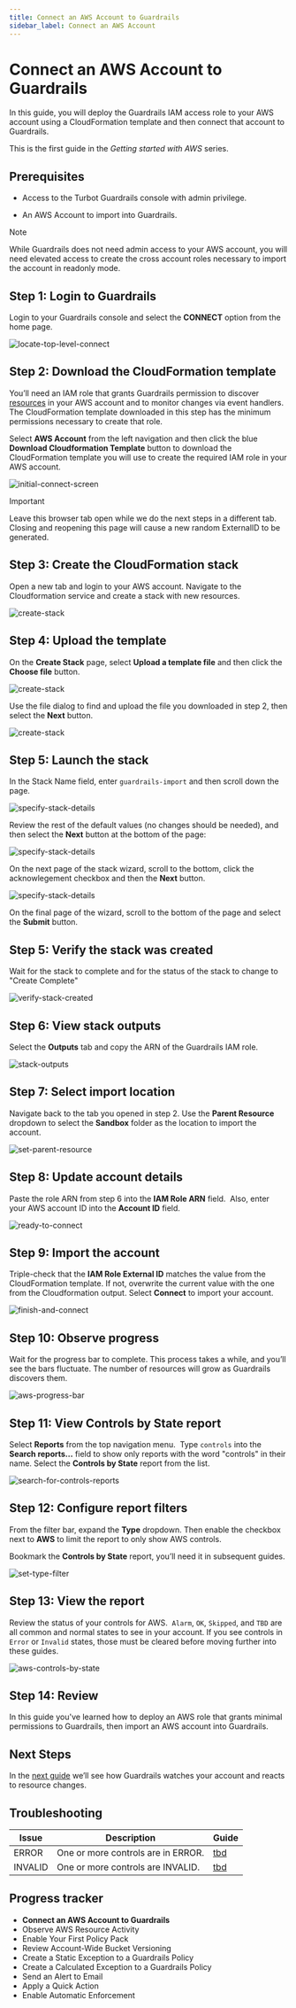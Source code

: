 ```yaml
---
title: Connect an AWS Account to Guardrails
sidebar_label: Connect an AWS Account
---
```


# Connect an AWS Account to Guardrails

In this guide, you will deploy the Guardrails IAM access role to your AWS account using a CloudFormation template and then connect that account to Guardrails. 

This is the first guide in the *Getting started with AWS* series.

## Prerequisites

- Access to the Turbot Guardrails console with admin privilege.

- An AWS Account to import into Guardrails.

> [!NOTE]
> While Guardrails does not need admin access to your AWS account, you will need elevated access to create the cross account roles necessary to import the account in readonly mode.

## Step 1: Login to Guardrails

Login to your Guardrails console and select the **CONNECT** option from the home page. 

<p><img alt="locate-top-level-connect" src="/images/docs/guardrails/getting-started/getting-started-aws/connect-an-account/locate-top-level-connect.png"/></p>

## Step 2: Download the CloudFormation template

You’ll need an IAM role that grants Guardrails permission to discover [resources](/guardrails/docs/reference/glossary#resource) in your AWS account and to monitor changes via event handlers. The CloudFormation template downloaded in this step has the minimum permissions necessary to create that role.

Select **AWS Account** from the left navigation and then click the blue **Download Cloudformation Template** button to download the CloudFormation template you will use to create the required IAM role in your AWS account. 

<p><img alt="initial-connect-screen" src="/images/docs/guardrails/getting-started/getting-started-aws/connect-an-account/initial-connect-screen.png"/></p>

> [!IMPORTANT]
> Leave this browser tab open while we do the next steps in a different tab. Closing and reopening this page will cause a new random ExternalID to be generated.

## Step 3: Create the CloudFormation stack

Open a new tab and login to your AWS account. Navigate to the Cloudformation service and create a stack with new resources.

<p><img alt="create-stack" src="/images/docs/guardrails/getting-started/getting-started-aws/connect-an-account/create-stack.png"/></p>

## Step 4: Upload the template

On the **Create Stack** page, select **Upload a template file** and then click the **Choose file** button.

<p><img alt="create-stack" src="/images/docs/guardrails/getting-started/getting-started-aws/connect-an-account/choose-template-file.png"/></p>

Use the file dialog to find and upload the file you downloaded in step 2, then select the **Next** button.

<p><img alt="create-stack" src="/images/docs/guardrails/getting-started/getting-started-aws/connect-an-account/upload-template-file.png"/></p>

## Step 5: Launch the stack

In the Stack Name field, enter `guardrails-import` and then scroll down the page.

<p><img alt="specify-stack-details" src="/images/docs/guardrails/getting-started/getting-started-aws/connect-an-account/specify-stack-details.png"/></p>

Review the rest of the default values (no changes should be needed), and then select the **Next** button at the bottom of the page:

<p><img alt="specify-stack-details" src="/images/docs/guardrails/getting-started/getting-started-aws/connect-an-account/specify-stack-details-2.png"/></p>

On the next page of the stack wizard, scroll to the bottom, click the acknowlegement checkbox and then the **Next** button.

<p><img alt="specify-stack-details" src="/images/docs/guardrails/getting-started/getting-started-aws/connect-an-account/specify-stack-details-3.png"/></p>

On the final page of the wizard, scroll to the bottom of the page and select the **Submit** button.

## Step 5: Verify the stack was created

Wait for the stack to complete and for the status of the stack to change to "Create Complete"

<p><img alt="verify-stack-created" src="/images/docs/guardrails/getting-started/getting-started-aws/connect-an-account/stack-created.png"/></p>

## Step 6: View stack outputs

Select the **Outputs** tab and copy the ARN of the Guardrails IAM role.

<p><img alt="stack-outputs" src="/images/docs/guardrails/getting-started/getting-started-aws/connect-an-account/stack-outputs.png"/></p>

## Step 7: Select import location

Navigate back to the tab you opened in step 2. Use the **Parent Resource** dropdown to select the **Sandbox** folder as the location to import the account.

<p><img alt="set-parent-resource" src="/images/docs/guardrails/getting-started/getting-started-aws/connect-an-account/set-parent-resource.png"/></p>

## Step 8: Update account details

Paste the role ARN from step 6 into the **IAM Role ARN** field.  Also, enter your AWS account ID into the **Account ID** field.

<p><img alt="ready-to-connect" src="/images/docs/guardrails/getting-started/getting-started-aws/connect-an-account/ready-to-connect.png"/></p>

## Step 9: Import the account

Triple-check that the **IAM Role External ID** matches the value from the CloudFormation template. If not, overwrite the current value with the one from the Cloudformation output. Select **Connect** to import your account.

<p><img alt="finish-and-connect" src="/images/docs/guardrails/getting-started/getting-started-aws/connect-an-account/finish-and-connect.png"/></p>

## Step 10: Observe progress

Wait for the progress bar to complete. This process takes a while, and you’ll see the bars fluctuate. The number of resources will grow as Guardrails discovers them.

<p><img alt="aws-progress-bar" src="/images/docs/guardrails/getting-started/getting-started-aws/connect-an-account/aws-progress-bar.png"/></p>

## Step 11: View Controls by State report

Select **Reports** from the top navigation menu.  Type `controls` into the **Search reports…** field to show only reports with the word "controls" in their name. Select the **Controls by State** report from the list. 

<p><img alt="search-for-controls-reports" src="/images/docs/guardrails/getting-started/getting-started-aws/connect-an-account/search-for-controls-reports.png"/></p>

## Step 12: Configure report filters

From the filter bar, expand the **Type** dropdown. Then enable the checkbox next to **AWS** to limit the report to only show AWS controls.
 
Bookmark the **Controls by State** report, you’ll need it in subsequent guides. 

<p><img alt="set-type-filter" src="/images/docs/guardrails/getting-started/getting-started-aws/connect-an-account/set-type-filter.png"/></p>

## Step 13: View the report

Review the status of your controls for AWS.  `Alarm`, `OK`, `Skipped`, and `TBD` are all common and normal states to see in your account. If you see controls in `Error` or `Invalid` states, those must be cleared before moving further into these guides.  

<p><img alt="aws-controls-by-state" src="/images/docs/guardrails/getting-started/getting-started-aws/connect-an-account/aws-controls-by-state.png"/></p>

## Step 14: Review

In this guide you've learned how to deploy an AWS role that grants minimal permissions to Guardrails, then import an AWS account into Guardrails.

## Next Steps

In the [next guide](/guardrails/docs/getting-started/getting-started-aws/observe-aws-activity) we’ll see how Guardrails watches your account and reacts to resource changes.

## Troubleshooting

| Issue | Description | Guide |
|--|--|--|
| ERROR | One or more controls are in ERROR. | [tbd]() |
| INVALID | One or more controls are INVALID. | [tbd]() |

## Progress tracker

- **Connect an AWS Account to Guardrails**
- Observe AWS Resource Activity
- Enable Your First Policy Pack
- Review Account-Wide Bucket Versioning
- Create a Static Exception to a Guardrails Policy
- Create a Calculated Exception to a Guardrails Policy
- Send an Alert to Email
- Apply a Quick Action
- Enable Automatic Enforcement
